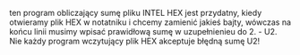 ten program obliczający sumę pliku INTEL HEX jest przydatny, kiedy otwieramy plik HEX w notatniku i chcemy zamienić 
jakieś bajty, wówczas na końcu linii musimy wpisać prawidłową sumę w uzupełnienieu do 2. - U2. Nie każdy program 
wczytujący plik HEX akceptuje błędną sumę U2!
 